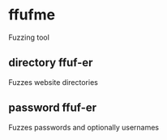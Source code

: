 # ffufme

Fuzzing tool

## directory ffuf-er
Fuzzes website directories

## password ffuf-er
Fuzzes passwords and optionally usernames
